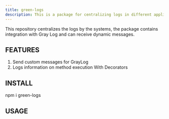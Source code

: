 ```yaml
---
title: green-logs
description: This is a package for centralizing logs in different applications
---
```


This repository centralizes the logs by the systems, the package contains integration with Gray Log and can receive dynamic messages.


## FEATURES
  1. Send custom messages for GrayLog
  2. Logs information on method execution With Decorators
  


## INSTALL
  npm i green-logs


## USAGE

    



